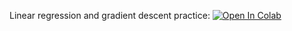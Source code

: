 Linear regression and gradient descent practice:
[![Open In Colab](https://colab.research.google.com/assets/colab-badge.svg)](https://colab.research.google.com/github/girafe-ai/ml-mipt/blob/21f_basic/homeworks_basic/assignment0_02_lin_reg/assignment0_02_linear_regression_and_derivatives.ipynb)
